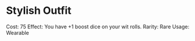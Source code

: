 # Stylish Outfit

Cost: 75
Effect: You have +1 boost dice on your wit rolls.
Rarity: Rare
Usage: Wearable